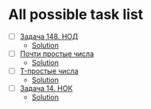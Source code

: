 # All possible task list

- [ ] [Задача 148. НОД](https://acmp.ru/asp/do/index.asp?main=task&id_course=1&id_section=3&id_topic=36&id_problem=198)
  - [Solution](#)
- [ ] [Почти простые числа](https://codeforces.com/problemset/problem/26/A?locale=ru&mobile=false)
  - [Solution](#)
- [ ] [T-простые числа](https://codeforces.com/problemset/problem/230/B?locale=ru)
  - [Solution](#)
- [ ] [Задача 14. НОК](https://acmp.ru/asp/do/index.asp?main=task&id_course=1&id_section=3&id_topic=36&id_problem=199)
  - [Solution](#)
